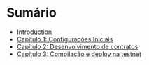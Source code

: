 # Sumário

* [Introduction](README.md)
* [Capítulo 1: Configurações Iniciais](/chapter1.md)
* [Capítulo 2: Desenvolvimento de contratos](/chapter2.md)
* [Capítulo 3: Compilação e deploy na testnet ](///chapter3.md)



